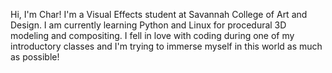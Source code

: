 Hi, I'm Char!
I'm a Visual Effects student at Savannah College of Art and Design.
I am currently learning Python and Linux for procedural 3D modeling and compositing.
I fell in love with coding during one of my introductory classes and I'm trying to immerse myself in this world as much as possible!
